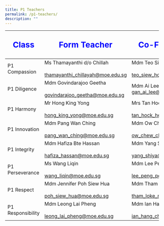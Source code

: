 ```yaml
---
title: P1 Teachers
permalink: /p1-teachers/
description: ""
---
```

| <p style="font-size: 26px; color: blue; font-weight: bold;">Class</p>|<p style="font-size: 26px; color: blue; font-weight: bold;">Form Teacher</p>|<p style="font-size: 26px; color: blue; font-weight: bold;">Co-Form Teacher</p>                                                |
|-------------------|--------------------------------------------------------------------|-----------------------------------------------------------------|
| P1 Compassion     | Ms Thamayanthi d/o Chillah<br><br>thamayanthi_chillayah@moe.edu.sg | Mdm Teo Siew Hong<br><br>teo_siew_hong@moe.edu.sg               |
| P1 Diligence      | Mdm Govindarajoo Geetha<br><br>govindarajoo_geetha@moe.edu.sg<br>  | Mdm Ai Lee Gan <br>gan_ai_lee@moe.edu.sg<br>                    |
| P1 Harmony        | Mr Hong King Yong<br><br>hong_king_yong@moe.edu.sg                 | Mrs Tan Hock Heng@Yee Min<br><br>tan_hock_heng@moe.edu.sg       |
| P1 Innovation     | Mdm Pang Wan Ching<br><br>pang_wan_ching@moe.edu.sg                | Mdm Ow Chew Cheng<br><br>ow_chew_cheng@moe.edu.sg               |
| P1 Integrity      | Mdm Hafiza Bte Hassan<br><br>hafiza_hassan@moe.edu.sg              | Mdm Yang Shiya<br><br>yang_shiya@moe.edu.sg                     |
| P1 Perseverance   | Ms Wang Liqin<br><br>wang_liqin@moe.edu.sg                         | Mdm Lee Peng Peng Jessie<br><br>lee_peng_peng_jessie@moe.edu.sg |
| P1 Respect        | Mdm Jennifer Poh Siew Hua<br><br>poh_siew_hua@moe.edu.sg           | Mdm Tham Loke Mun<br><br>tham_loke_mun@moe.edu.sg               |
| P1 Responsibility | Mdm Leong Lai Pheng<br><br>leong_lai_pheng@moe.edu.sg              | Mdm Ian Hang Cheng<br><br>ian_hang_cheng@moe.edu.sg             |